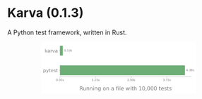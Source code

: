 # Karva (0.1.3)

A Python test framework, written in Rust.

<div align="center">
  <img src="assets/benchmark_results.svg" alt="Benchmark results" width="70%">
</div>
